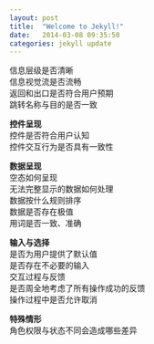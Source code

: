 ```yaml
---
layout: post
title:  "Welcome to Jekyll!"
date:   2014-03-08 09:35:50
categories: jekyll update
---
```


信息层级是否清晰    
信息视觉流是否流畅    
返回和出口是否符合用户预期    
跳转名称与目的是否一致    

**控件呈现**    
控件是否符合用户认知  
控件交互行为是否具有一致性  

**数据呈现**  
空态如何呈现  
无法完整显示的数据如何处理  
数据按什么规则排序  
数据是否存在极值  
用词是否一致、准确  

**输入与选择**  
是否为用户提供了默认值  
是否存在不必要的输入  
交互过程与反馈  
是否周全地考虑了所有操作成功的反馈  
操作过程中是否允许取消  

**特殊情形**  
角色权限与状态不同会造成哪些差异  
